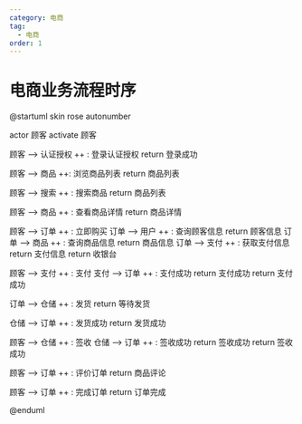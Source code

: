 ```yaml
---
category: 电商
tag:
  - 电商
order: 1
---
```


# 电商业务流程时序

<!-- #region uml -->

@startuml
skin rose 
autonumber

actor 顾客
activate 顾客

顾客 --> 认证授权 ++ : 登录认证授权
return 登录成功

顾客 --> 商品 ++: 浏览商品列表
return 商品列表

顾客 --> 搜索 ++ : 搜索商品
return 商品列表

顾客 --> 商品 ++ : 查看商品详情
return 商品详情

顾客 --> 订单 ++ : 立即购买
订单 --> 用户 ++ : 查询顾客信息
return 顾客信息
订单 --> 商品 ++ : 查询商品信息
return 商品信息
订单 --> 支付 ++ : 获取支付信息
return 支付信息
return 收银台

顾客 --> 支付 ++ : 支付
支付 --> 订单 ++ : 支付成功
return 支付成功
return 支付成功

订单  --> 仓储 ++ : 发货
return 等待发货

仓储 --> 订单 ++ : 发货成功
return 发货成功

顾客 --> 仓储 ++ : 签收
仓储 --> 订单 ++ : 签收成功
return 签收成功
return 签收成功

顾客 --> 订单 ++ : 评价订单
return 商品评论

顾客 --> 订单 ++ : 完成订单
return 订单完成

@enduml

<!-- #endregion uml -->
